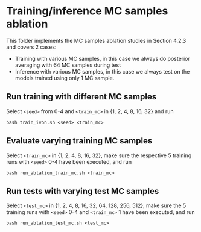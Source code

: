 # Training/inference MC samples ablation

This folder implements the MC samples ablation studies in Section 4.2.3 and covers 2 cases:
- Training with various MC samples, in this case we always do posterior averaging with 64 MC samples during test
- Inference with various MC samples, in this case we always test on the models trained using only 1 MC sample.

## Run training with different MC samples

Select `<seed>` from 0-4 and `<train_mc>` in {1, 2, 4, 8, 16, 32} and run

`bash train_ivon.sh <seed> <train_mc>`

## Evaluate varying training MC samples

Select `<train_mc>` in {1, 2, 4, 8, 16, 32}, make sure the respective 5 training runs with `<seed>` 0-4 have been executed, and run

`bash run_ablation_train_mc.sh <train_mc>`

## Run tests with varying test MC samples

Select `<test_mc>` in {1, 2, 4, 8, 16, 32, 64, 128, 256, 512}, make sure the 5 training runs with `<seed>` 0-4 and `<train_mc>` 1 have been executed, and run

`bash run_ablation_test_mc.sh <test_mc>`